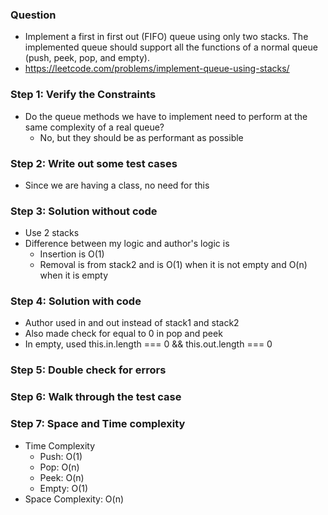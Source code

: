 ### Question

* Implement a first in first out (FIFO) queue using only two stacks. The implemented queue should support all the functions of a normal queue (push, peek, pop, and empty).
* https://leetcode.com/problems/implement-queue-using-stacks/

### Step 1: Verify the Constraints

* Do the queue methods we have to implement need to perform at the same complexity of a real queue?
  * No, but they should be as performant as possible

### Step 2: Write out some test cases

* Since we are having a class, no need for this

### Step 3: Solution without code

* Use 2 stacks
* Difference between my logic and author's logic is 
  * Insertion is O(1)
  * Removal is from stack2 and is O(1) when it is not empty and O(n) when it is empty

### Step 4: Solution with code

* Author used in and out instead of stack1 and stack2
* Also made check for equal to 0 in pop and peek
* In empty, used this.in.length === 0 && this.out.length === 0

### Step 5: Double check for errors

### Step 6: Walk through the test case

### Step 7: Space and Time complexity

* Time Complexity
  * Push: O(1)
  * Pop: O(n)
  * Peek: O(n)
  * Empty: O(1)
* Space Complexity: O(n)